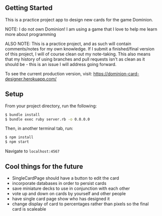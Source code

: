 ## Getting Started

This is a practice project app to design new cards for the game Dominion.

NOTE: I do not own Dominion!  I am using a game that I love to help me learn more about programming

ALSO NOTE: This is a practice project, and as such will contain comments/notes for my own knowledge. If I submit a finished/final version of this project, I will of course clean out my note-taking.  This also means that my history of using branches and pull requests isn't as clean as it should be - this is an issue I will address going forward.

To see the current production version, visit: https://dominion-card-designer.herokuapp.com/

## Setup

From your project directory, run the following:

```sh
$ bundle install
$ bundle exec ruby server.rb -o 0.0.0.0
```

Then, in another terminal tab, run:

```sh
$ npm install
$ npm start
```

Navigate to `localhost:4567`

## Cool things for the future

- SingleCardPage should have a button to edit the card
- incorporate databases in order to persist cards
- save miniature decks to use in conjunction with each other
- vote up and down on cards by yourself and other people
- have single card page show who has designed it
- change display of card to percentages rather than pixels so the final card is scaleable
